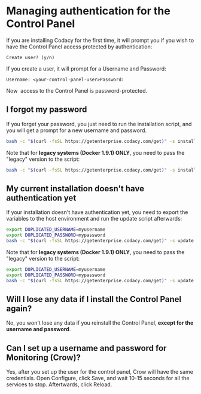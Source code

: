 # Managing authentication for the Control Panel

If you are installing Codacy for the first time, it will prompt you if you wish to have the Control Panel access protected by authentication:

`Create user? (y/n)`

If you create a user, it will prompt for a Username and Password:

`Username: <your-control-panel-user>Password:`

Now  access to the Control Panel is password-protected.

## I forgot my password

If you forget your password, you just need to run the installation script, and you will get a prompt for a new username and password.

```sh
bash -c "$(curl -fsSL https://getenterprise.codacy.com/get)" -s install
```

Note that for **legacy systems (Docker 1.9.1) ONLY**, you need to pass the "legacy" version to the script:

```sh
bash -c "$(curl -fsSL https://getenterprise.codacy.com/get)" -s install $HOME "legacy"
```

## My current installation doesn't have authentication yet

If your installation doesn't have authentication yet, you need to export the variables to the host environment and run the update script afterwards:

```sh
export DOPLICATED_USERNAME=myusername
export DOPLICATED_PASSWORD=mypassword
bash -c "$(curl -fsSL https://getenterprise.codacy.com/get)" -s update
```

Note that for **legacy systems (Docker 1.9.1) ONLY**, you need to pass the "legacy" version to the script:

```sh
export DOPLICATED_USERNAME=myusername
export DOPLICATED_PASSWORD=mypassword
bash -c "$(curl -fsSL https://getenterprise.codacy.com/get)" -s update $HOME "legacy"
```

## Will I lose any data if I install the Control Panel again?

No, you won't lose any data if you reinstall the Control Panel, **except for the username and password**.

## Can I set up a username and password for Monitoring (Crow)?

Yes, after you set up the user for the control panel, Crow will have the same credentials. Open Configure, click Save, and wait 10-15 seconds for all the services to stop. Aftertwards, click Reload.
